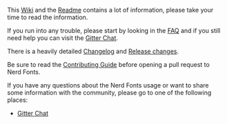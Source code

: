This [Wiki](https://github.com/ryanoasis/nerd-fonts/wiki) and the [Readme](https://github.com/ryanoasis/nerd-fonts) contains a
lot of information, please take your time to read the information.

If you run into any trouble, please start by looking in the [FAQ](https://github.com/ryanoasis/nerd-fonts/wiki/FAQ) and if you still need help you can visit the [Gitter Chat].

There is a heavily detailed [Changelog](https://github.com/ryanoasis/nerd-fonts/blob/master/changelog.md) and [Release changes](https://github.com/ryanoasis/nerd-fonts/releases).

Be sure to read the [Contributing Guide](https://github.com/ryanoasis/nerd-fonts/blob/master/contributing.md) before opening a pull request to Nerd Fonts.

If you have any questions about the Nerd Fonts usage or want to share some information with the
community, please go to one of the following places:

* [Gitter Chat]


<!-- Links -->

[Gitter Chat]: https://gitter.im/ryanoasis/nerd-fonts